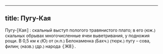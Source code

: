 
---
title: Пугу-Кая
---
Пугу-⟦Кая⟧
: скальный выступ пологого травянистого плато; в его ⦅юж.⦆ скальных обрывах многочисленные ячеи выветривания, у подножия рощи. В 0,5 км к ⦅Ю⦆ от ⦅н.п.⦆ Белокаменка ⦅Бахч.⦆ ⦅тюрк.⦆ пугу – сова, филин; ⦅назв.⦆ ⦅др.⦆ народа ⦃Ж8⦄.
